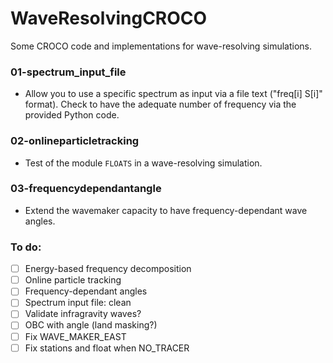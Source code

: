# WaveResolvingCROCO

Some CROCO code and implementations for wave-resolving simulations.

### 01-spectrum_input_file
- Allow you to use a specific spectrum as input via a file text ("freq[i] S[i]" format). Check to have the adequate number of frequency via the provided Python code.

### 02-onlineparticletracking
- Test of the module ```FLOATS``` in a wave-resolving simulation.

### 03-frequencydependantangle
- Extend the wavemaker capacity to have frequency-dependant wave angles.

### To do: 
- [ ] Energy-based frequency decomposition
- [ ] Online particle tracking
- [ ] Frequency-dependant angles
- [ ] Spectrum input file: clean
- [ ] Validate infragravity waves?
- [ ] OBC with angle (land masking?)
- [ ] Fix WAVE_MAKER_EAST
- [ ] Fix stations and float when NO_TRACER
